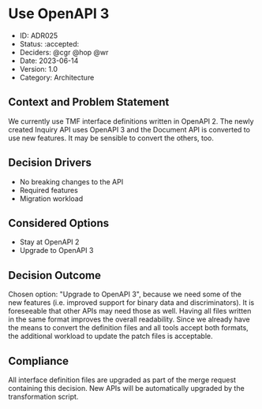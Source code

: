 # Use OpenAPI 3

* ID: ADR025
* Status: :accepted:
* Deciders: @cgr @hop @wr
* Date: 2023-06-14
* Version: 1.0
* Category: Architecture

## Context and Problem Statement

We currently use TMF interface definitions written in OpenAPI 2.
The newly created Inquiry API uses OpenAPI 3 and the Document API is converted to use new features.
It may be sensible to convert the others, too.

## Decision Drivers

* No breaking changes to the API
* Required features
* Migration workload

## Considered Options

* Stay at OpenAPI 2
* Upgrade to OpenAPI 3

## Decision Outcome

Chosen option: "Upgrade to OpenAPI 3", because we need some of the new features (i.e. improved support for binary data and discriminators).
It is foreseeable that other APIs may need those as well.
Having all files written in the same format improves the overall readability.
Since we already have the means to convert the definition files and all tools accept both formats, the additional workload to update the patch files is acceptable.

## Compliance

All interface definition files are upgraded as part of the merge request containing this decision.
New APIs will be automatically upgraded by the transformation script.

